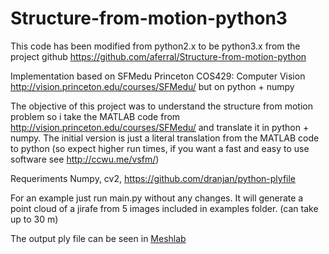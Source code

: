 # Structure-from-motion-python3

This code has been modified from python2.x to be python3.x from the project github https://github.com/aferral/Structure-from-motion-python

Implementation based on SFMedu Princeton COS429: Computer Vision http://vision.princeton.edu/courses/SFMedu/ but on python + numpy

The objective of this project was to understand  the structure from motion problem so i take the MATLAB code from http://vision.princeton.edu/courses/SFMedu/
and translate it in python + numpy. The initial version is just a literal translation from the MATLAB code to python (so expect higher run times, if you want a fast and easy to use software see http://ccwu.me/vsfm/)

Requeriments
Numpy, cv2, https://github.com/dranjan/python-plyfile

For an example just run main.py without any changes. It will generate a point cloud of a jirafe from 5 images included in examples folder. (can take up to 30 m)

The output ply file can be seen in <link>[Meshlab](https://www.meshlab.net/)</link>
